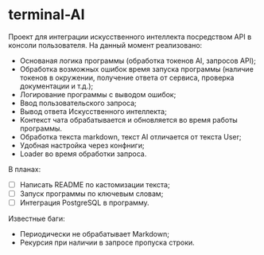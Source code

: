 # terminal-AI

Проект для интеграции  искусственного интеллекта посредством API в консоли пользователя. На данный момент реализовано:

- Основаная логика программы (обработка токенов AI, запросов API);
- Обработка возможных ошибок время запуска программы (наличие токенов в окружении, получение ответа от сервиса, проверка документации и т.д.);
- Логирование программы с выводом ошибок;
- Ввод пользовательского запроса;
- Вывод ответа Искусственного интеллекта;
- Контекст чата обрабатывается и обновляется во время работы программы.
- Обработка текста markdown, текст AI отличается от текста User;
- Удобная настройка через конфниги;
- Loader во время обработки запроса.

В планах:
- [ ] Написать README по кастомизации текста;
- [ ] Запуск программы по ключевым словам;
- [ ] Интеграция PostgreSQL в программу.

Известные баги:
- Периодически не обрабатывает Markdown;
- Рекурсия при наличии в запросе пропуска строки.